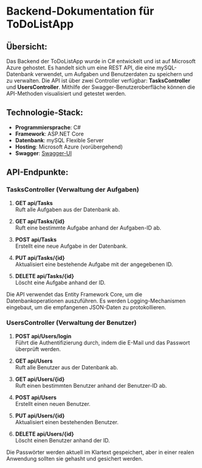 # Backend-Dokumentation für ToDoListApp

## Übersicht:
Das Backend der ToDoListApp wurde in C# entwickelt und ist auf Microsoft Azure gehostet. Es handelt sich um eine REST API, die eine mySQL-Datenbank verwendet, um Aufgaben und Benutzerdaten zu speichern und zu verwalten. Die API ist über zwei Controller verfügbar: **TasksController** und **UsersController**. Mithilfe der Swagger-Benutzeroberfläche können die API-Methoden visualisiert und getestet werden.

## Technologie-Stack:
- **Programmiersprache**: C#
- **Framework**: ASP.NET Core
- **Datenbank**: mySQL Flexible Server
- **Hosting**: Microsoft Azure (vorübergehend)
- **Swagger**: [Swagger-UI](https://mossrestapi-esdkf7hpc3fmadf4.germanywestcentral-01.azurewebsites.net//swagger/index.html)

## API-Endpunkte:

### TasksController (Verwaltung der Aufgaben)
1. **GET api/Tasks**  
   Ruft alle Aufgaben aus der Datenbank ab.

2. **GET api/Tasks/{id}**  
   Ruft eine bestimmte Aufgabe anhand der Aufgaben-ID ab.

3. **POST api/Tasks**  
   Erstellt eine neue Aufgabe in der Datenbank.

4. **PUT api/Tasks/{id}**  
   Aktualisiert eine bestehende Aufgabe mit der angegebenen ID.

5. **DELETE api/Tasks/{id}**  
   Löscht eine Aufgabe anhand der ID.

Die API verwendet das Entity Framework Core, um die Datenbankoperationen auszuführen. Es werden Logging-Mechanismen eingebaut, um die empfangenen JSON-Daten zu protokollieren.

### UsersController (Verwaltung der Benutzer)
1. **POST api/Users/login**  
   Führt die Authentifizierung durch, indem die E-Mail und das Passwort überprüft werden.

2. **GET api/Users**  
   Ruft alle Benutzer aus der Datenbank ab.

3. **GET api/Users/{id}**  
   Ruft einen bestimmten Benutzer anhand der Benutzer-ID ab.

4. **POST api/Users**  
   Erstellt einen neuen Benutzer.

5. **PUT api/Users/{id}**  
   Aktualisiert einen bestehenden Benutzer.

6. **DELETE api/Users/{id}**  
   Löscht einen Benutzer anhand der ID.

Die Passwörter werden aktuell im Klartext gespeichert, aber in einer realen Anwendung sollten sie gehasht und gesichert werden.


